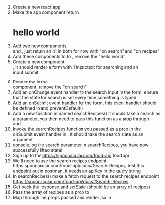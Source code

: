 1. Create a new react app
2. Make the app component return <h1>hello world</h1>
3. Add two new components, <Search /> and <Recipes />, just return an h1 in both for now with "on search" and "on recipes"
4. Add these components to to <App />, remove the "hello world"
5. Create a new component <Form />, it should render a form with 1 input:text for searching and an input:submit
6. Render the <Form /> in the <Search /> component, remove the "on search"
7. Add an onChange event handler to the search input in the form, ensure that the state for search is set every time something is typed
8. Add an onSubmit event handler for the form, this event handler should be defined in <Form /> and preventDefault()
9. Add a new function in <App /> named searchRecipes() it should take a search as a parameter, you then need to pass this function as a prop through <Search /> and <Form />
10. Invoke the searchRecipes function you passed as a prop in the onSubmit event handler in <Form />, it should take the search state as an argument
11. console.log the search parameter in searchRecipes, you have now successfully lifted state!
12. Sign up to the https://spoonacular.com/food-api food api
13. We'll need to use the search recipes endpoint https:spoonacular.com/food-api/docs#Search-Recipes, test this endpoint out in postman, it needs an apiKey in the query string
14. In searchRecipes() make a fetch request to the search recipes endpoint https://spoonacular.com/food-api/docs#Search-Recipes
15. Get back the response and setState (should be an array of recipes)
16. Pass the array of recipes as a prop to <Recipes />
17. Map through the props passed and render jsx in <Recipes />
